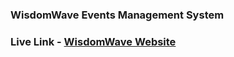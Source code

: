 ### WisdomWave Events Management System

### Live Link - [WisdomWave Website](https://wisdomwave-33fe8.web.app/home)
